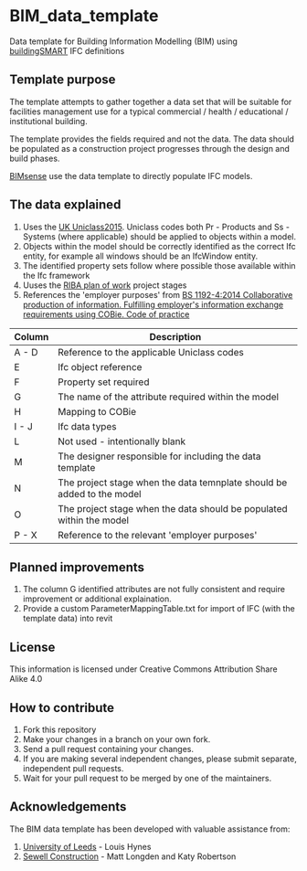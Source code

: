 # BIM_data_template
Data template for Building Information Modelling (BIM) using [buildingSMART](http://www.buildingsmart-tech.org/) IFC definitions

## Template purpose
The template attempts to gather together a data set that will be suitable for facilities management use for a typical commercial / health / educational / institutional building.

The template provides the fields required and not the data. The data should be populated as a construction project progresses through the design and build phases.

[BIMsense](https://bimsense.co.uk) use the data template to directly populate IFC models.

## The data explained

1. Uses the [UK Uniclass2015](https://toolkit.thenbs.com/articles/classification#classificationtablescodes). Uniclass codes both Pr - Products and Ss - Systems (where applicable) should be applied to objects within a model.
2. Objects within the model should be correctly identified as the correct Ifc entity, for example all windows should be an IfcWindow entity.
3. The identified property sets follow where possible those available within the Ifc framework
4. Uuses the [RIBA plan of work](https://www.architecture.com/knowledge-and-resources/resources-landing-page/riba-plan-of-work) project stages 
5. References the 'employer purposes' from [BS 1192-4:2014 Collaborative production of information. Fulfilling employer's information exchange requirements using COBie. Code of practice](https://shop.bsigroup.com/forms/PASs/BS-1192-4-2014/)


| Column | Description |
|--------|-----------|
| A - D | Reference to the applicable Uniclass codes |
| E | Ifc object reference |
| F | Property set required |
| G | The name of the attribute required within the model |
| H | Mapping to COBie |
| I - J | Ifc data types |
| L | Not used - intentionally blank |
| M | The designer responsible for including the data template |
| N | The project stage when the data temnplate should be added to the model |
| O | The project stage when the data should be populated within the model |
| P - X | Reference to the relevant 'employer purposes' |

## Planned improvements

1. The column G identified attributes are not fully consistent and require improvement or additional explaination.
2. Provide a custom ParameterMappingTable.txt for import of IFC (with the template data) into revit

## License
This information is licensed under Creative Commons Attribution Share Alike 4.0

## How to contribute

1. Fork this repository
2. Make your changes in a branch on your own fork.
3. Send a pull request containing your changes.
4. If you are making several independent changes, please submit separate, independent pull requests.
5. Wait for your pull request to be merged by one of the maintainers.

## Acknowledgements

The BIM data template has been developed with valuable assistance from:

1. [University of Leeds](https://www.leeds.ac.uk/) - Louis Hynes
2. [Sewell Construction](https://sewell-construction.co.uk/) - Matt Longden and Katy Robertson
